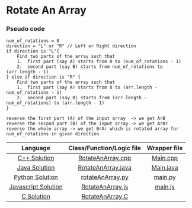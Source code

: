 # Rotate An Array

### Pseudo code

```
num_of_rotations = 0
direction = "L" or "R" // Left or Right direction
if direction is "L"{
    Find two parts of the array such that 
    1.  first part (say A) starts from 0 to (num_of_rotations - 1)
    2.  second part (say B) starts from num_of_rotations to (arr.length - 1)
} else if direction is "R" {
    Find two parts of the array such that 
    1.  first part (say A) starts from 0 to (arr.length - num_of_rotations - 1)
    2.  second part (say B) starts from (arr.length - num_of_rotations) to (arr.length - 1)
}

reverse the first part (A) of the input array  -> we get ArB 
reverse the second part (B) of the input array -> we get ArBr
reverse the whole array -> we get BrAr which is rotated array for num_of_rotations in given direction

```


Language | Class/Function/Logic file | Wrapper file
:---: | :---: | :---:
[C++ Solution](C++/) | [RotateAnArray.cpp](C++/RotateAnArray.cpp) | [Main.cpp](C++/main.cpp)
[Java Solution](Java/) | [RotateAnArray.java](Java/RotateAnArray.java) | [Main.java](Java/Main.java)
[Python Solution](python/) | [rotateAnArray.py](python/rotateAnArray.py) | [main.py](python/main.py)
[Javascript Solution](JS/) | [RotateAnArray.js](JS/RotateAnArray.js) | [main.js](JS/main.js)
[C Solution](C/) | [RotateAnArray.C](C/RotateAnArray.C)